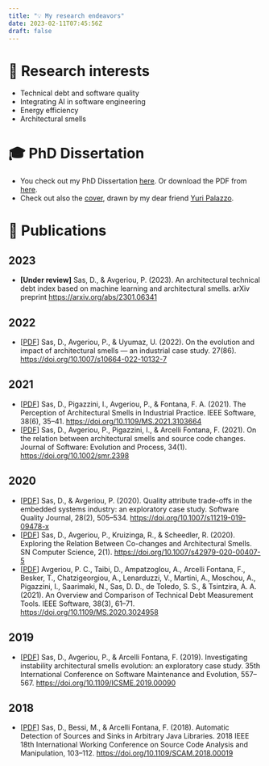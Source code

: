 ```yaml
---
title: "💡 My research endeavors"
date: 2023-02-11T07:45:56Z
draft: false
---
```


# 🔭 Research interests
- Technical debt and software quality
- Integrating AI in software engineering
- Energy efficiency
- Architectural smells

# 🎓 PhD Dissertation
- You check out my PhD Dissertation [here](10.33612/diss.249298785). Or download the PDF from [here](thesis/dissertation.pdf).
- Check out also the [cover](thesis/cover.png), drawn by my dear friend [Yuri Palazzo](https://www.linkedin.com/in/yuri-palazzo-18a094118/).

# 📜 Publications
## 2023
- **[Under review]** Sas, D., & Avgeriou, P. (2023). An architectural technical debt index based on machine learning and architectural smells. arXiv preprint https://arxiv.org/abs/2301.06341
## 2022
- [[PDF](papers/2022_ese.pdf)] Sas, D., Avgeriou, P., &#38; Uyumaz, U. (2022). On the evolution and impact of architectural smells — an industrial case study. 27(86). https://doi.org/10.1007/s10664-022-10132-7

## 2021
- [[PDF](papers/2021_ieeesw.pdf)] Sas, D., Pigazzini, I., Avgeriou, P., &#38; Fontana, F. A. (2021). The Perception of Architectural Smells in Industrial Practice. IEEE Software, 38(6), 35–41. https://doi.org/10.1109/MS.2021.3103664
- [[PDF](papers/2021_jsep.pdf)] Sas, D., Avgeriou, P., Pigazzini, I., &#38; Arcelli Fontana, F. (2021). On the relation between architectural smells and source code changes. Journal of Software: Evolution and Process, 34(1). https://doi.org/10.1002/smr.2398

## 2020
- [[PDF](papers/2020_sqj.pdf)] Sas, D., &#38; Avgeriou, P. (2020). Quality attribute trade-offs in the embedded systems industry: an exploratory case study. Software Quality Journal, 28(2), 505–534. https://doi.org/10.1007/s11219-019-09478-x
- [[PDF](papers/2020_eqsem.pdf)] Sas, D., Avgeriou, P., Kruizinga, R., &#38; Scheedler, R. (2020). Exploring the Relation Between Co-changes and Architectural Smells. SN Computer Science, 2(1). https://doi.org/10.1007/s42979-020-00407-5
- [[PDF](papers/2020_ieeesw.pdf)] Avgeriou, P. C., Taibi, D., Ampatzoglou, A., Arcelli Fontana, F., Besker, T., Chatzigeorgiou, A., Lenarduzzi, V., Martini, A., Moschou, A., Pigazzini, I., Saarimaki, N., Sas, D. D., de Toledo, S. S., &#38; Tsintzira, A. A. (2021). An Overview and Comparison of Technical Debt Measurement Tools. IEEE Software, 38(3), 61–71. https://doi.org/10.1109/MS.2020.3024958

## 2019
- [[PDF](papers/2019_icsme.pdf)] Sas, D., Avgeriou, P., &#38; Arcelli Fontana, F. (2019). Investigating instability architectural smells evolution: an exploratory case study. 35th International Conference on Software Maintenance and Evolution, 557–567. https://doi.org/10.1109/ICSME.2019.00090

## 2018
- [[PDF](papers/2018_scam.pdf)] Sas, D., Bessi, M., &#38; Arcelli Fontana, F. (2018). Automatic Detection of Sources and Sinks in Arbitrary Java Libraries. 2018 IEEE 18th International Working Conference on Source Code Analysis and Manipulation, 103–112. https://doi.org/10.1109/SCAM.2018.00019

